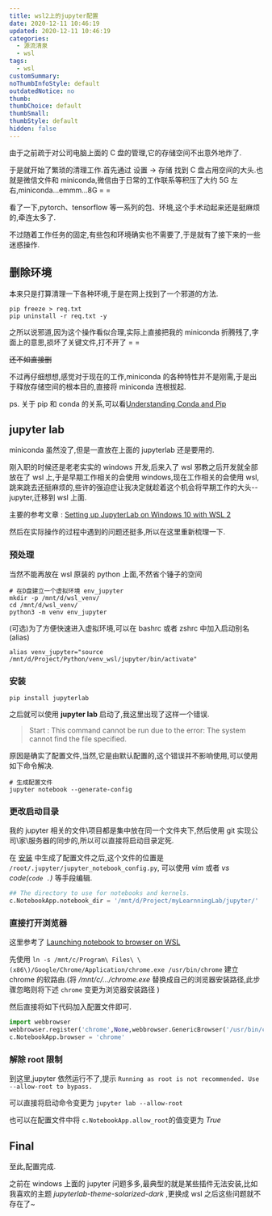 ```yaml
---
title: wsl2上的jupyter配置
date: 2020-12-11 10:46:19
updated: 2020-12-11 10:46:19
categories:
  - 源流清泉
  - wsl
tags:
  - wsl
customSummary:
noThumbInfoStyle: default
outdatedNotice: no
thumb:
thumbChoice: default
thumbSmall:
thumbStyle: default
hidden: false
---
```


由于之前疏于对公司电脑上面的 C 盘的管理,它的存储空间不出意外地炸了.

于是就开始了繁琐的清理工作.首先通过 设置 -> 存储 找到 C 盘占用空间的大头.也就是微信文件和 miniconda,微信由于日常的工作联系等积压了大约 5G 左右,miniconda...emmm...8G = =

看了一下,pytorch、tensorflow 等一系列的包、环境,这个手术动起来还是挺麻烦的,牵连太多了.

不过随着工作任务的固定,有些包和环境确实也不需要了,于是就有了接下来的一些迷惑操作.

<!-- more -->

## 删除环境

本来只是打算清理一下各种环境,于是在网上找到了一个邪道的方法.

```shell
pip freeze > req.txt
pip uninstall -r req.txt -y
```

之所以说邪道,因为这个操作看似合理,实际上直接把我的 miniconda 折腾残了,字面上的意思,损坏了关键文件,打不开了 = =

~~还不如直接删~~

不过再仔细想想,感觉对于现在的工作,miniconda 的各种特性并不是刚需,于是出于释放存储空间的根本目的,直接将 miniconda 连根拔起.

ps. 关于 pip 和 conda 的关系,可以看[Understanding Conda and Pip](https://www.anaconda.com/blog/understanding-conda-and-pip)

## jupyter lab

miniconda 虽然没了,但是一直放在上面的 jupyterlab 还是要用的.

刚入职的时候还是老老实实的 windows 开发,后来入了 wsl 邪教之后开发就全部放在了 wsl 上,于是早期工作相关的会使用 windows,现在工作相关的会使用 wsl,跳来跳去还挺麻烦的,些许的强迫症让我决定就趁着这个机会将早期工作的大头--jupyter,迁移到 wsl 上面.

主要的参考文章 : [Setting up JupyterLab on Windows 10 with WSL 2](https://davidbailey.codes/blog/2020-07-10-setting-up-jupyterlab-on-windows-10)

然后在实际操作的过程中遇到的问题还挺多,所以在这里重新梳理一下.

### 预处理

当然不能再放在 wsl 原装的 python 上面,不然省个锤子的空间

```shell
# 在D盘建立一个虚拟环境 env_jupyter
mkdir -p /mnt/d/wsl_venv/
cd /mnt/d/wsl_venv/
python3 -m venv env_jupyter
```

(可选)为了方便快速进入虚拟环境,可以在 bashrc 或者 zshrc 中加入启动别名(alias)

```shell
alias venv_jupyter="source /mnt/d/Project/Python/venv_wsl/jupyter/bin/activate"
```

### 安装

```shell
pip install jupyterlab
```

之后就可以使用 **jupyter lab** 启动了,我这里出现了这样一个错误.

> Start : This command cannot be run due to the error: The system cannot find the file specified.

原因是确实了配置文件,当然,它是由默认配置的,这个错误并不影响使用,可以使用如下命令解决.

```shell
# 生成配置文件
jupyter notebook --generate-config
```

### 更改启动目录

我的 jupyter 相关的文件\项目都是集中放在同一个文件夹下,然后使用 git 实现公司\家\服务器的同步的,所以可以直接将启动目录定死.

在 [安装](#安装) 中生成了配置文件之后,这个文件的位置是 `/root/.jupyter/jupyter_notebook_config.py`, 可以使用 _vim_ 或者 _vs code(`code .`)_ 等手段编辑.

```python
## The directory to use for notebooks and kernels.
c.NotebookApp.notebook_dir = '/mnt/d/Project/myLearnningLab/jupyter/'
```

### 直接打开浏览器

这里参考了 [Launching notebook to browser on WSL](https://github.com/jupyter/notebook/issues/4594)

先使用 `ln -s /mnt/c/Program\ Files\ \(x86\)/Google/Chrome/Application/chrome.exe /usr/bin/chrome` 建立 chrome 的软路由.(将 _/mnt/c/.../chrome.exe_ 替换成自己的浏览器安装路径,此步骤忽略则将下述 `chrome` 变更为浏览器安装路径 )

然后直接将如下代码加入配置文件即可.

```python
import webbrowser
webbrowser.register('chrome',None,webbrowser.GenericBrowser('/usr/bin/chrome'))
c.NotebookApp.browser = 'chrome'
```

### 解除 root 限制

到这里,jupyter 依然运行不了,提示 `Running as root is not recommended. Use --allow-root to bypass.`

可以直接将启动命令变更为 `jupyter lab --allow-root`

也可以在配置文件中将 `c.NotebookApp.allow_root`的值变更为 _True_

## Final

至此,配置完成.

之前在 windows 上面的 jupyter 问题多多,最典型的就是某些插件无法安装,比如我喜欢的主题 _jupyterlab-theme-solarized-dark_ ,更换成 wsl 之后这些问题就不存在了~
